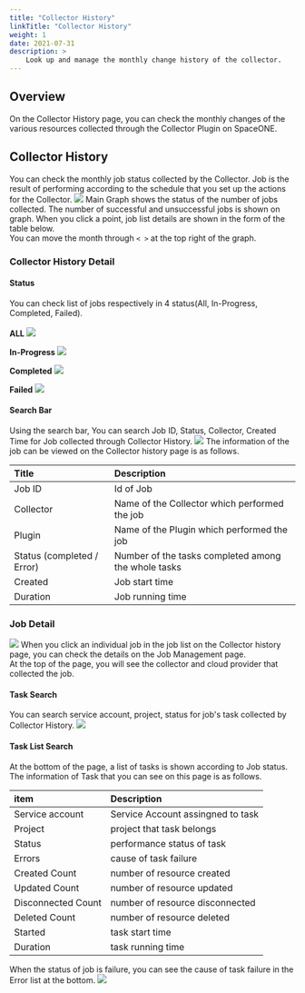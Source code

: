 ```yaml
---
title: "Collector History"
linkTitle: "Collector History"
weight: 1
date: 2021-07-31
description: >
    Look up and manage the monthly change history of the collector.
---
```


## Overview
On the Collector History page, you can check the monthly changes of the various resources collected
through the Collector Plugin on SpaceONE.

## Collector History
You can check the monthly job status collected by the Collector. Job is the result of performing according to the schedule that you set up the actions for the Collector.
![](/docs/guides/admin_guide/management/collector-history_img/collector-history_image_01.png)
Main Graph shows the status of the number of jobs collected. The number of successful and unsuccessful jobs is shown on graph. When you click a point, job list details are shown in the form of the table below.<br>
You can move the month through `< >` at the top right of the graph.

### Collector History Detail

#### Status
You can check list of jobs respectively in 4 status(All, In-Progress, Completed, Failed).<br><br>
**ALL**
![](/docs/guides/admin_guide/management/collector-history_img/collector-history_image_02.png)
<br>

**In-Progress**
![](/docs/guides/admin_guide/management/collector-history_img/collector-history_image_03.png)
<br>

**Completed**
![](/docs/guides/admin_guide/management/collector-history_img/collector-history_image_04.png)
<br>

**Failed**
![](/docs/guides/admin_guide/management/collector-history_img/collector-history_image_05.png)
<br>

#### Search Bar
Using the search bar, You can search Job ID, Status, Collector, Created Time for Job collected through Collector History.
![](/docs/guides/admin_guide/management/collector-history_img/collector-history_image_06.png)
The information of the job can be viewed on the Collector history page is as follows.

| Title | Description |
| :--- | :--- |
| Job ID | Id of Job |
| Collector | Name of the Collector which performed the job |
| Plugin | Name of the Plugin which performed the job  |
| Status \(completed / Error\) | Number of the tasks completed among the whole tasks |
| Created | Job start time |
| Duration | Job running time |

### Job Detail
![](/docs/guides/admin_guide/management/collector-history_img/collector-history_image_07.png)
When you click an individual job in the job list on the Collector history page, you can check the details on the Job Management page.<br>
At the top of the page, you will see the collector and cloud provider that collected the job.

#### Task Search
You can search service account, project, status for job's task collected by Collector History.
![](/docs/guides/admin_guide/management/collector-history_img/collector-history_image_08.png)

#### Task List Search
At the bottom of the page, a list of tasks is shown according to Job status. The information of Task that you can see on this page is as follows.

| item | Description |
| :--- | :--- |
| Service account | Service Account assingned to task |
| Project | project that task belongs |
| Status | performance status of task |
| Errors | cause of task failure |
| Created Count | number of resource created |
| Updated Count | number of resource updated |
| Disconnected Count | number of resource disconnected |
| Deleted Count | number of resource deleted |
| Started | task start time  |
| Duration | task running time |

When the status of job is failure, you can see the cause of task failure in the Error list at the bottom.
![](/docs/guides/admin_guide/management/collector-history_img/collector-history_image_09.png)
